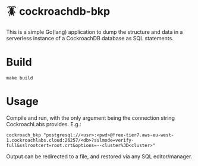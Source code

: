 # 🪳 cockroachdb-bkp

This is a simple Go(lang) application to dump the structure and data in a serverless instance of a CockroachDB
database as SQL statements.

# Build

```
make build
```

# Usage

Compile and run, with the only argument being the connection string CockroachLabs provides. E.g.:

```
cockroach_bkp "postgresql://<usr>:<pwd>@free-tier7.aws-eu-west-1.cockroachlabs.cloud:26257/<db>?sslmode=verify-full&sslrootcert=root.crt&options=--cluster%3D<cluster>"
```

Output can be redirected to a file, and restored via any SQL editor/manager.